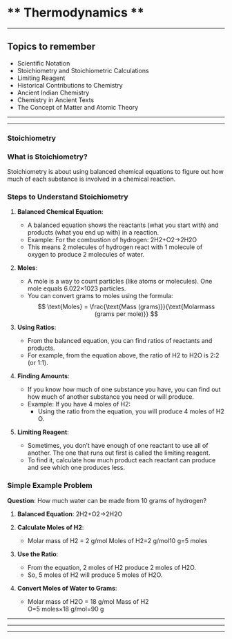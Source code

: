 # ** Thermodynamics **
--------------------------------------------
## **Topics to remember**

- Scientific Notation
- Stoichiometry and Stoichiometric Calculations
- Limiting Reagent
- Historical Contributions to Chemistry
- Ancient Indian Chemistry
- Chemistry in Ancient Texts
- The Concept of Matter and Atomic Theory

--------------------------------------------
-------------

### **Stoichiometry**

### What is Stoichiometry?

Stoichiometry is about using balanced chemical equations to figure out how much of each substance is involved in a chemical reaction.

### Steps to Understand Stoichiometry

1. **Balanced Chemical Equation**:
    
    - A balanced equation shows the reactants (what you start with) and products (what you end up with) in a reaction.
    - Example: For the combustion of hydrogen: 2H2​+O2​→2H2​O
    - This means 2 molecules of hydrogen react with 1 molecule of oxygen to produce 2 molecules of water.
2. **Moles**:
    
    - A mole is a way to count particles (like atoms or molecules). One mole equals 6.022×1023 particles.
    - You can convert grams to moles using the formula: $$
\text{Moles} = \frac{\text{Mass (grams)}}{\text{Molarmass (grams per mole)}}
$$

3. **Using Ratios**:
    
    - From the balanced equation, you can find ratios of reactants and products.
    - For example, from the equation above, the ratio of H2​ to H2​O is 2:2 (or 1:1).
4. **Finding Amounts**:
    
    - If you know how much of one substance you have, you can find out how much of another substance you need or will produce.
    - Example: If you have 4 moles of H2​:
        - Using the ratio from the equation, you will produce 4 moles of H2​O.
5. **Limiting Reagent**:
    
    - Sometimes, you don’t have enough of one reactant to use all of another. The one that runs out first is called the limiting reagent.
    - To find it, calculate how much product each reactant can produce and see which one produces less.

### Simple Example Problem

**Question**: How much water can be made from 10 grams of hydrogen?

1. **Balanced Equation**: 2H2​+O2​→2H2​O
    
2. **Calculate Moles of H2​**:
    
    - Molar mass of H2​ = 2 g/mol Moles of H2​=2 g/mol10 g​=5 moles
3. **Use the Ratio**:
    
    - From the equation, 2 moles of H2​ produce 2 moles of H2​O.
    - So, 5 moles of H2​ will produce 5 moles of H2​O.
4. **Convert Moles of Water to Grams**:
    
    - Molar mass of H2​O = 18 g/mol Mass of H2​O=5 moles×18 g/mol=90 g


-----------------------------------------
----------
********
